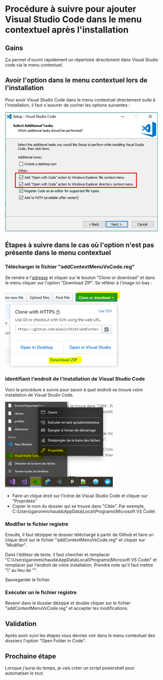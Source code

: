 # Procédure à suivre pour ajouter Visual Studio Code dans le menu contextuel après l'installation

## Gains

Ça permet d'ouvrir rapidement un répertoire directement dans Visual Studio code via le menu contextuel.

## Avoir l'option dans le menu contextuel lors de l'installation

Pour avoir Visual Studio Code dans le menu contextuel directement suite à l'installation, il faut s'assurer de cocher les options suivantes :

![alt text](https://raw.githubusercontent.com/alexis35115/addContexteMenuVsCode/master/img/addContextMenuDuringInstallation.png)

## Étapes à suivre dans le cas où l'option n'est pas présente dans le menu contextuel

### Télécharger le fichier "addContextMenuVsCode.reg"

Se rendre à l'[adresse](https://github.com/alexis35115/addContexteMenuVsCode) et cliquer sur le bouton "Clone or download" et dans le menu cliquer sur l'option "Download ZIP". Se référer à l'image ici-bas :

![alt text](https://raw.githubusercontent.com/alexis35115/addContexteMenuVsCode/master/img/CloneOrDownloadExample.PNG)

### Identifiant l'endroit de l'installation de Visual Studio Code

Voici la procédure à suivre pour savoir à quel endroit se trouve votre installation de Visual Studio Code.

![alt text](https://raw.githubusercontent.com/alexis35115/addContexteMenuVsCode/master/img/PropertiesVsCode.PNG)

- Faire un clique droit sur l'icône de Visual Studio Code et cliquer sur "Propriétés"
- Copier le nom du dossier qui se trouve dans "Cible". Par exemple, C:\Users\garonmichauda\AppData\Local\Programs\Microsoft VS Code\

### Modifier le fichier registre

Ensuite, il faut dézipper le dossier téléchargé à partir de Github et faire un clique droit sur le fichier "addContextMenuVsCode.reg" et cliquer sur "Modifier".

Dans l'éditeur de texte, il faut chercher et remplacer "C:\\Users\\garonmichauda\\AppData\\Local\\Programs\\Microsoft VS Code\\" et remplacer par l'endroit de votre installation. Prendre note qu'il faut mettre "\\" au lieu de "\".

Sauvegarder le fichier.

### Exécuter un le fichier registre

Revenir dans le dossier dézippé et double cliquer sur le fichier "addContextMenuVsCode.reg" et accepter les modifications.

## Validation

Après avoir suivi les étapes vous devriez voir dans le menu contextuel des dossiers l'option "Open Folder in Code".

## Prochaine étape

Lorsque j'aurai du temps, je vais créer un script powershell pour automatiser le tout.
